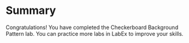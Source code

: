 # Summary

Congratulations! You have completed the Checkerboard Background Pattern lab. You can practice more labs in LabEx to improve your skills.
